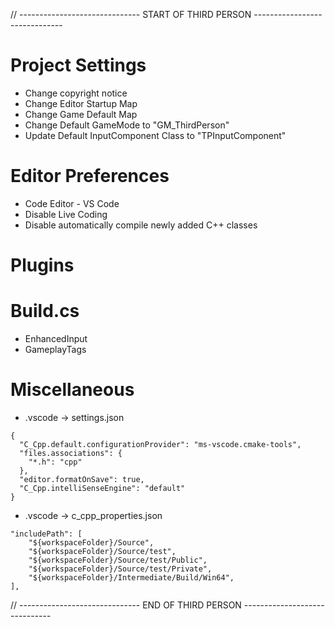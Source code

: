 // ------------------------------ START OF THIRD PERSON ------------------------------

# Project Settings

- Change copyright notice
- Change Editor Startup Map
- Change Game Default Map
- Change Default GameMode to "GM_ThirdPerson"
- Update Default InputComponent Class to "TPInputComponent"

# Editor Preferences

- Code Editor - VS Code
- Disable Live Coding
- Disable automatically compile newly added C++ classes

# Plugins

# Build.cs

- EnhancedInput
- GameplayTags

# Miscellaneous

- .vscode -> settings.json

```
{
  "C_Cpp.default.configurationProvider": "ms-vscode.cmake-tools",
  "files.associations": {
    "*.h": "cpp"
  },
  "editor.formatOnSave": true,
  "C_Cpp.intelliSenseEngine": "default"
}
```

- .vscode -> c_cpp_properties.json

```
"includePath": [
	"${workspaceFolder}/Source",
	"${workspaceFolder}/Source/test",
	"${workspaceFolder}/Source/test/Public",
	"${workspaceFolder}/Source/test/Private",
	"${workspaceFolder}/Intermediate/Build/Win64",
],
```

// ------------------------------ END OF THIRD PERSON ------------------------------
